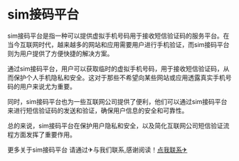 # sim接码平台

sim接码平台是指一种可以提供虚拟手机号码用于接收短信验证码的服务平台。在当今互联网时代，越来越多的网站和应用需要用户进行手机验证，而sim接码平台则为用户提供了方便快捷的解决方案。

通过sim接码平台，用户可以获取临时的虚拟手机号码，用于接收短信验证码，从而保护个人手机隐私和安全。这对于那些不希望向某些网站或应用透露真实手机号码的用户来说尤为重要。

同时，sim接码平台也为一些互联网公司提供了便利，他们可以通过sim接码平台来进行短信验证码的发送和验证，确保用户信息的安全和可靠性。

总的来说，sim接码平台在保护用户隐私和安全，以及简化互联网公司短信验证流程方面发挥了重要作用。

更多关于sim接码平台 请通过✈与我们联系,感谢阅读！[点我联系✈](https://app.G208.com)